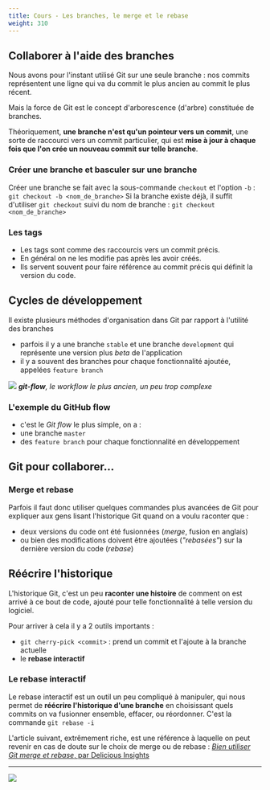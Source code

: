 ```yaml
---
title: Cours - Les branches, le merge et le rebase
weight: 310
---
```


## Collaborer à l'aide des branches

Nous avons pour l'instant utilisé Git sur une seule branche : nos commits représentent une ligne qui va du commit le plus ancien au commit le plus récent.

Mais la force de Git est le concept d'arborescence (d'arbre) constituée de branches.

Théoriquement, **une branche n'est qu'un pointeur vers un commit**, une sorte de raccourci vers un commit particulier, qui est **mise à jour à chaque fois que l'on crée un nouveau commit sur telle branche**.

### Créer une branche et basculer sur une branche

Créer une branche se fait avec la sous-commande `checkout` et l'option `-b` :
`git checkout -b <nom_de_branche>`
Si la branche existe déjà, il suffit d'utiliser `git checkout` suivi du nom de branche :
`git checkout <nom_de_branche>`

<!-- FIXME: dire comment on delete une branche locale/distante -->
<!-- ### Supprimer une branche distante
**Attention ! C'est dangereux !** -->

### Les tags

- Les tags sont comme des raccourcis vers un commit précis.
- En général on ne les modifie pas après les avoir créés.
- Ils servent souvent pour faire référence au commit précis qui définit la version du code.

## Cycles de développement

Il existe plusieurs méthodes d'organisation dans Git par rapport à l'utilité des branches

- parfois il y a une branche `stable` et une branche `development` qui représente une version plus _beta_ de l'application
- il y a souvent des branches pour chaque fonctionnalité ajoutée, appelées `feature branch`

![](/img/git_branches_2.png)
_**git-flow**, le workflow le plus ancien, un peu trop complexe_

### L'exemple du GitHub flow

- c'est le _Git flow_ le plus simple, on a :
- une branche `master`
- des `feature branch` pour chaque fonctionnalité en développement

## Git pour collaborer...

### Merge et rebase

Parfois il faut donc utiliser quelques commandes plus avancées de Git pour expliquer aux gens lisant l'historique Git quand on a voulu raconter que :

- deux versions du code ont été fusionnées (_merge_, fusion en anglais)
- ou bien des modifications doivent être ajoutées (_"rebasées"_) sur la dernière version du code (_rebase_)

## Réécrire l'historique

L'historique Git, c'est un peu **raconter une histoire** de comment on est arrivé à ce bout de code, ajouté pour telle fonctionnalité à telle version du logiciel.

Pour arriver à cela il y a 2 outils importants :

- `git cherry-pick <commit>` : prend un commit et l'ajoute à la branche actuelle
- le **rebase interactif**

### Le rebase interactif

Le rebase interactif est un outil un peu compliqué à manipuler, qui nous permet de **réécrire l'historique d'une branche** en choisissant quels commits on va fusionner ensemble, effacer, ou réordonner. C'est la commande `git rebase -i`

L'article suivant, extrêmement riche, est une référence à laquelle on peut revenir en cas de doute sur le choix de merge ou de rebase :
[_Bien utiliser Git merge et rebase_, par Delicious Insights](https://delicious-insights.com/fr/articles/bien-utiliser-git-merge-et-rebase/)

---

![](/img/git/git-cheat-sheet.jpg)
